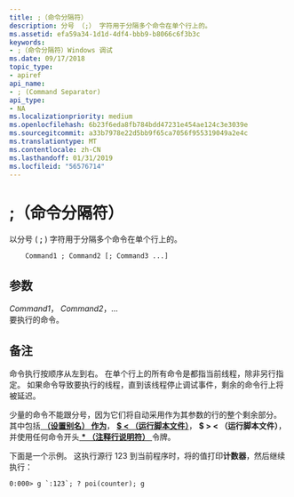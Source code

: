 ```yaml
---
title: ;（命令分隔符）
description: 分号 （;） 字符用于分隔多个命令在单个行上的。
ms.assetid: efa59a34-1d1d-4df4-bbb9-b8066c6f3b3c
keywords:
- ;（命令分隔符）Windows 调试
ms.date: 09/17/2018
topic_type:
- apiref
api_name:
- ; (Command Separator)
api_type:
- NA
ms.localizationpriority: medium
ms.openlocfilehash: 6b23f6eda8fb784bdd47231e454ae124c3e3039e
ms.sourcegitcommit: a33b7978e22d5bb9f65ca7056f955319049a2e4c
ms.translationtype: MT
ms.contentlocale: zh-CN
ms.lasthandoff: 01/31/2019
ms.locfileid: "56576714"
---
```

# <a name="-command-separator"></a>;（命令分隔符）


以分号 ( **;** ) 字符用于分隔多个命令在单个行上的。

```dbgcmd
    Command1 ; Command2 [; Command3 ...] 
```

## <a name="span-idddktokencommandseparatordbgspanspan-idddktokencommandseparatordbgspanparameters"></a><span id="ddk_token_command_separator_dbg"></span><span id="DDK_TOKEN_COMMAND_SEPARATOR_DBG"></span>参数


<span id="_______Command1__Command2__..."></span><span id="_______command1__command2__..."></span><span id="_______COMMAND1__COMMAND2__..."></span> *Command1*， *Command2*，...  
要执行的命令。

<a name="remarks"></a>备注
-------

命令执行按顺序从左到右。 在单个行上的所有命令是都指当前线程，除非另行指定。 如果命令导致要执行的线程，直到该线程停止调试事件，剩余的命令行上将被延迟。

少量的命令不能跟分号，因为它们将自动采用作为其参数的行的整个剩余部分。 其中包括[ **（设置别名） 作为**](as--as--set-alias-.md)， [  **$ &lt; （运行脚本文件）**](-----------------------a---run-script-file-.md)，  **$ &gt; &lt; （运行脚本文件）**，并使用任何命令开头[  **\* （注释行说明符）** ](----comment-line-specifier-.md)令牌。

下面是一个示例。 这执行源行 123 到当前程序时，将的值打印**计数器**，然后继续执行：

```console
0:000> g `:123`; ? poi(counter); g 
```

 

 





